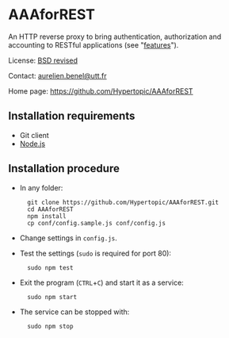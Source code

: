 AAAforREST
==========

An HTTP reverse proxy to bring authentication, authorization and accounting to RESTful applications (see "[features](https://github.com/Hypertopic/AAAforREST/issues?q=)").

License: [BSD revised](http://opensource.org/licenses/BSD-3-Clause)

Contact: aurelien.benel@utt.fr

Home page: https://github.com/Hypertopic/AAAforREST

Installation requirements
-------------------------

* Git client
* [Node.js](http://nodejs.org/)

Installation procedure
----------------------

* In any folder:

        git clone https://github.com/Hypertopic/AAAforREST.git
        cd AAAforREST
        npm install
        cp conf/config.sample.js conf/config.js

* Change settings in `config.js`.
* Test the settings (`sudo` is required for port 80):

        sudo npm test

* Exit the program (`CTRL`+`C`) and start it as a service:

        sudo npm start

* The service can be stopped with:

        sudo npm stop
